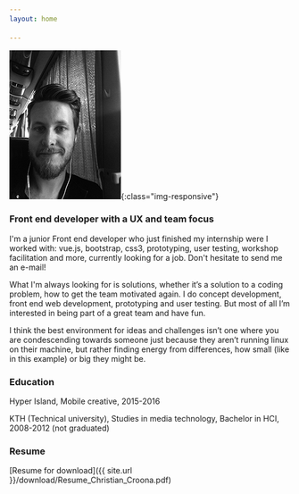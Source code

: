 ```yaml
---
layout: home

---
```


![patch](/images/profilepic.png){:class="img-responsive"}

### Front end developer with a UX and team focus

I'm a junior Front end developer who just finished my internship were I worked with: vue.js, bootstrap, css3, prototyping, user testing, workshop facilitation and more, currently looking for a job. Don't hesitate to send me an e-mail!

What I'm always looking for is solutions, whether it’s a solution to a coding problem, how to get the team motivated again. I do concept development, front end web development, prototyping and user testing. But most of all I’m interested in being part of a great team and have fun.

I think the best environment for ideas and challenges isn’t one where you are condescending towards someone just because they aren’t running linux on their machine, but rather finding energy from differences, how small (like in this example) or big they might be.


### Education


Hyper Island, Mobile creative, 2015-2016

KTH (Technical university), Studies in media technology, Bachelor in HCI, 2008-2012 (not graduated)

### Resume

[Resume for download]({{ site.url }}/download/Resume_Christian_Croona.pdf)

